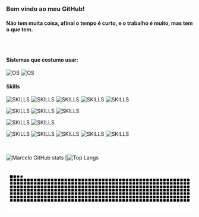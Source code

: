 ### Bem vindo ao meu GitHub!
#### Não tem muita coisa, afinal o tempo é curto, e o trabalho é muito, mas tem o que tem.
</br>

##

#### Sistemas que costumo usar:

![OS](https://img.shields.io/badge/Windows-0078D6?style=for-the-badge&logo=windows&logoColor=white) ![OS](https://img.shields.io/badge/Ubuntu-E95420?style=for-the-badge&logo=ubuntu&logoColor=white)
</br>

#### Skills
![SKILLS](https://img.shields.io/badge/Java-ED8B00?style=for-the-badge&logo=java&logoColor=white)
![SKILLS](https://img.shields.io/badge/Spring-6DB33F?style=for-the-badge&logo=spring&logoColor=white)
![SKILLS](https://img.shields.io/badge/C%2B%2B-00599C?style=for-the-badge&logo=c%2B%2B&logoColor=white)
![SKILLS](https://img.shields.io/badge/PHP-777BB4?style=for-the-badge&logo=php&logoColor=white)
![SKILLS](https://img.shields.io/badge/Laravel-FF2D20?style=for-the-badge&logo=laravel&logoColor=white)

![SKILLS](https://img.shields.io/badge/MySQL-00000F?style=for-the-badge&logo=mysql&logoColor=white)
![SKILLS](https://img.shields.io/badge/PostgreSQL-316192?style=for-the-badge&logo=postgresql&logoColor=white)
![SKILLS](https://img.shields.io/badge/MongoDB-4EA94B?style=for-the-badge&logo=mongodb&logoColor=white)

![SKILLS](https://img.shields.io/badge/React_Native-20232A?style=for-the-badge&logo=react&logoColor=61DAFB)
![SKILLS](https://img.shields.io/badge/Angular-DD0031?style=for-the-badge&logo=angular&logoColor=white)

![SKILLS](https://img.shields.io/badge/HTML-239120?style=for-the-badge&logo=html5&logoColor=white)
![SKILLS](https://img.shields.io/badge/CSS-239120?&style=for-the-badge&logo=css3&logoColor=white)
![SKILLS](https://img.shields.io/badge/JavaScript-F7DF1E?style=for-the-badge&logo=javascript&logoColor=black)
![SKILLS](https://img.shields.io/badge/Bootstrap-563D7C?style=for-the-badge&logo=bootstrap&logoColor=white)
![SKILLS](https://img.shields.io/badge/Material--UI-0081CB?style=for-the-badge&logo=material-ui&logoColor=white)
</br></br>

##

![Marcelo GitHub stats](https://github-readme-stats.vercel.app/api?username=carvalhomarcelo&show_icons=true&theme=radical)
[![Top Langs](https://github-readme-stats.vercel.app/api/top-langs/?username=carvalhomarcelo&theme=blue-green)

##

 ![Snake animation](https://github.com/carvalhomarcelo/carvalhomarcelo/blob/output/github-contribution-grid-snake.svg)
